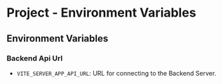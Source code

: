 # Project - Environment Variables


## Environment Variables

### Backend Api Url

- `VITE_SERVER_APP_API_URL`: URL for connecting to the Backend Server.
